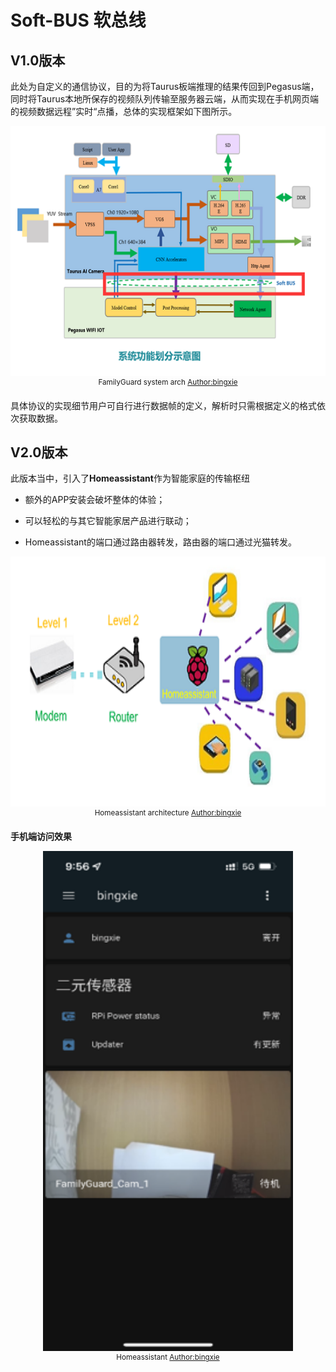 # Soft-BUS 软总线

## V1.0版本

此处为自定义的通信协议，目的为将Taurus板端推理的结果传回到Pegasus端，同时将Taurus本地所保存的视频队列传输至服务器云端，从而实现在手机网页端的视频数据远程”实时“点播，总体的实现框架如下图所示。



<p align="center">
    <img src="../.github/media/sys_arc.png" width=800 height=400>
    <br>
    <sup>FamilyGuard system arch <a href="http://www.xidianfamilyguard.com" target="_blank">Author:bingxie</a></sup>
</p>
具体协议的实现细节用户可自行进行数据帧的定义，解析时只需根据定义的格式依次获取数据。




## V2.0版本

此版本当中，引入了**Homeassistant**作为智能家庭的传输枢纽

* 额外的APP安装会破坏整体的体验；

* 可以轻松的与其它智能家居产品进行联动；

* Homeassistant的端口通过路由器转发，路由器的端口通过光猫转发。

<p align="center">
      <img src="../.github/media/homeassistant.png" width=800 height=400>
      <br>
      <sup>Homeassistant architecture <a href="http://www.xidianfamilyguard.com" target="_blank">Author:bingxie</a></sup>
</p>





**手机端访问效果**



<p align="center">
      <img src="../.github/media/homeassistant_pic.png" width=400 height=800>
      <br>
      <sup>Homeassistant <a href="http://www.xidianfamilyguard.com" target="_blank">Author:bingxie</a></sup>
  </p>











